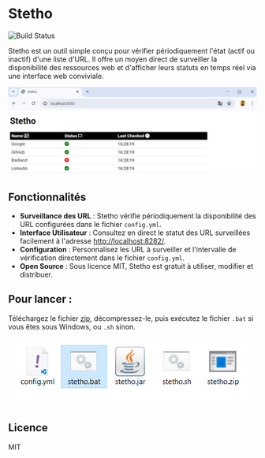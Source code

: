 # Stetho
![Build Status](https://github.com/andriantomanga/stetho/actions/workflows/main.yml/badge.svg)

Stetho est un outil simple conçu pour vérifier périodiquement l'état (actif ou inactif) d'une liste d'URL. Il offre un moyen direct de surveiller la disponibilité des ressources web et d'afficher leurs statuts en temps réel via une interface web conviviale.

![Interface de Stetho](screenshots/stetho.png)

## Fonctionnalités

- **Surveillance des URL** : Stetho vérifie périodiquement la disponibilité des URL configurées dans le fichier `config.yml`.
- **Interface Utilisateur** : Consultez en direct le statut des URL surveillées facilement à l'adresse [http://localhost:8282/](http://localhost:8282/).
- **Configuration** : Personnalisez les URL à surveiller et l'intervalle de vérification directement dans le fichier `config.yml`.
- **Open Source** : Sous licence MIT, Stetho est gratuit à utiliser, modifier et distribuer.

## Pour lancer :

Téléchargez le fichier [zip](https://github.com/andriantomanga/stetho/raw/main/releases/stetho.zip), décompressez-le, puis exécutez le fichier `.bat` si vous êtes sous Windows, ou `.sh` sinon.

![Lancement de Stetho](screenshots/run.png)

## Licence 

MIT
